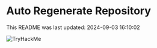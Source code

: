 # Auto Regenerate Repository

This README was last updated: 2024-09-03 16:10:02

 ![TryHackMe](https://tryhackme.com/badge/533634)